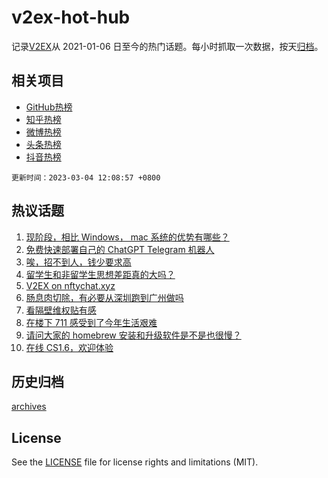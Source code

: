 # v2ex-hot-hub

 记录[V2EX](https://www.v2ex.com/)从 2021-01-06 日至今的热门话题。每小时抓取一次数据，按天[归档](archives)。
 
 ## 相关项目

- [GitHub热榜](https://github.com/lonnyzhang423/github-hot-hub)
- [知乎热榜](https://github.com/lonnyzhang423/zhihu-hot-hub)
- [微博热榜](https://github.com/lonnyzhang423/weibo-hot-hub)
- [头条热榜](https://github.com/lonnyzhang423/toutiao-hot-hub)
- [抖音热榜](https://github.com/lonnyzhang423/douyin-hot-hub)


 `更新时间：2023-03-04 12:08:57 +0800`

## 热议话题

1. [现阶段，相比 Windows， mac 系统的优势有哪些？](https://www.v2ex.com/t/920796)
1. [免费快速部署自己的 ChatGPT Telegram 机器人](https://www.v2ex.com/t/920842)
1. [唉，招不到人，钱少要求高](https://www.v2ex.com/t/920862)
1. [留学生和非留学生思想差距真的大吗？](https://www.v2ex.com/t/920806)
1. [V2EX on nftychat.xyz](https://www.v2ex.com/t/920829)
1. [肠息肉切除，有必要从深圳跑到广州做吗](https://www.v2ex.com/t/920822)
1. [看隔壁维权贴有感](https://www.v2ex.com/t/920821)
1. [在楼下 711 感受到了今年生活艰难](https://www.v2ex.com/t/920835)
1. [请问大家的 homebrew 安装和升级软件是不是也很慢？](https://www.v2ex.com/t/920873)
1. [在线 CS1.6，欢迎体验](https://www.v2ex.com/t/920837)

## 历史归档

[archives](archives)

## License

See the [LICENSE](LICENSE) file for license rights and limitations (MIT).
